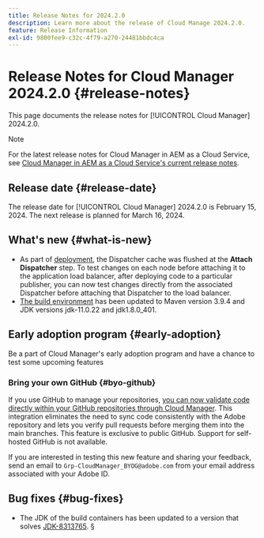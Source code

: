 ```yaml
---
title: Release Notes for 2024.2.0
description: Learn more about the release of Cloud Manage 2024.2.0.
feature: Release Information
exl-id: 9800fee9-c32c-4f79-a270-24481bbdc4ca
---
```

# Release Notes for Cloud Manager 2024.2.0 {#release-notes}

This page documents the release notes for [!UICONTROL Cloud Manager] 2024.2.0.

>[!NOTE]
>
>For the latest release notes for Cloud Manager in AEM as a Cloud Service, see [Cloud Manager in AEM as a Cloud Service's current release notes](https://experienceleague.adobe.com/en/docs/experience-manager-cloud-service/content/release-notes/cloud-manager/current).

## Release date {#release-date}

The release date for [!UICONTROL Cloud Manager] 2024.2.0 is February 15, 2024. The next release is planned for March 16, 2024.

## What's new {#what-is-new}

* As part of [deployment](/help/using/code-deployment.md), the Dispatcher cache was flushed at the **Attach Dispatcher** step. To test changes on each node before attaching it to the application load balancer, after deploying code to a particular publisher, you can now test changes directly from the associated Dispatcher before attaching that Dispatcher to the load balancer.
* [The build environment](/help/getting-started/build-environment.md) has been updated to Maven version 3.9.4 and JDK versions jdk-11.0.22 and jdk1.8.0_401.

## Early adoption program {#early-adoption}

Be a part of Cloud Manager's early adoption program and have a chance to test some upcoming features

### Bring your own GitHub {#byo-github}

If you use GitHub to manage your repositories, [you can now validate code directly within your GitHub repositories through Cloud Manager](/help/managing-code/private-repositories.md). This integration eliminates the need to sync code consistently with the Adobe repository and lets you verify pull requests before merging them into the main branches. This feature is exclusive to public GitHub. Support for self-hosted GitHub is not available.

If you are interested in testing this new feature and sharing your feedback, send an email to `Grp-CloudManager_BYOG@adobe.com` from your email address associated with your Adobe ID.

## Bug fixes {#bug-fixes}

* The JDK of the build containers has been updated to a version that solves [JDK-8313765](https://bugs.openjdk.org/browse/JDK-8313765).
§

